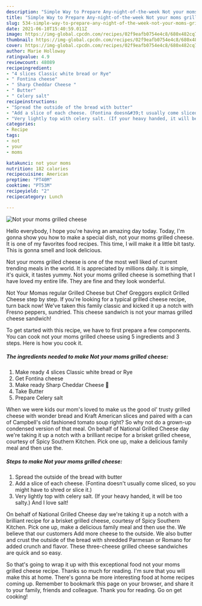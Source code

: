 ```yaml
---
description: "Simple Way to Prepare Any-night-of-the-week Not your moms grilled cheese"
title: "Simple Way to Prepare Any-night-of-the-week Not your moms grilled cheese"
slug: 534-simple-way-to-prepare-any-night-of-the-week-not-your-moms-grilled-cheese
date: 2021-06-10T15:40:59.011Z
image: https://img-global.cpcdn.com/recipes/02f9eafb0754e4c8/680x482cq70/not-your-moms-grilled-cheese-recipe-main-photo.jpg
thumbnail: https://img-global.cpcdn.com/recipes/02f9eafb0754e4c8/680x482cq70/not-your-moms-grilled-cheese-recipe-main-photo.jpg
cover: https://img-global.cpcdn.com/recipes/02f9eafb0754e4c8/680x482cq70/not-your-moms-grilled-cheese-recipe-main-photo.jpg
author: Marie Holloway
ratingvalue: 4.9
reviewcount: 48089
recipeingredient:
- "4 slices Classic white bread or Rye"
- " Fontina cheese"
- " Sharp Cheddar Cheese "
- " Butter"
- " Celery salt"
recipeinstructions:
- "Spread the outside of the bread with butter"
- "Add a slice of each cheese. (Fontina doesn&#39;t usually come sliced, so you might have to shred or slice it.)"
- "Very lightly top with celery salt. (If your heavy handed, it will be too salty.) And I love salt!"
categories:
- Recipe
tags:
- not
- your
- moms

katakunci: not your moms 
nutrition: 182 calories
recipecuisine: American
preptime: "PT40M"
cooktime: "PT53M"
recipeyield: "2"
recipecategory: Lunch

---
```



![Not your moms grilled cheese](https://img-global.cpcdn.com/recipes/02f9eafb0754e4c8/680x482cq70/not-your-moms-grilled-cheese-recipe-main-photo.jpg)

Hello everybody, I hope you're having an amazing day today. Today, I'm gonna show you how to make a special dish, not your moms grilled cheese. It is one of my favorites food recipes. This time, I will make it a little bit tasty. This is gonna smell and look delicious.

Not your moms grilled cheese is one of the most well liked of current trending meals in the world. It is appreciated by millions daily. It is simple, it's quick, it tastes yummy. Not your moms grilled cheese is something that I have loved my entire life. They are fine and they look wonderful.

Not Your Momas regular Grilled Cheese but Chef Greggors explicit Grilled Cheese step by step. If you&#39;re looking for a typical grilled cheese recipe, turn back now! We&#39;ve taken this family classic and kicked it up a notch with Fresno peppers, sundried. This cheese sandwich is not your mamas grilled cheese sandwich!


To get started with this recipe, we have to first prepare a few components. You can cook not your moms grilled cheese using 5 ingredients and 3 steps. Here is how you cook it.

<!--inarticleads1-->

##### The ingredients needed to make Not your moms grilled cheese:

1. Make ready 4 slices Classic white bread or Rye
1. Get  Fontina cheese
1. Make ready  Sharp Cheddar Cheese 🧀
1. Take  Butter
1. Prepare  Celery salt


When we were kids our mom&#39;s loved to make us the good ol&#39; trusty grilled cheese with wonder bread and Kraft American slices and paired with a can of Campbell&#39;s old fashioned tomato soup right? So why not do a grown-up condensed version of that meal. On behalf of National Grilled Cheese day we&#39;re taking it up a notch with a brilliant recipe for a brisket grilled cheese, courtesy of Spicy Southern Kitchen. Pick one up, make a delicious family meal and then use the. 

<!--inarticleads2-->

##### Steps to make Not your moms grilled cheese:

1. Spread the outside of the bread with butter
1. Add a slice of each cheese. (Fontina doesn&#39;t usually come sliced, so you might have to shred or slice it.)
1. Very lightly top with celery salt. (If your heavy handed, it will be too salty.) And I love salt!


On behalf of National Grilled Cheese day we&#39;re taking it up a notch with a brilliant recipe for a brisket grilled cheese, courtesy of Spicy Southern Kitchen. Pick one up, make a delicious family meal and then use the. We believe that our customers Add more cheese to the outside. We also butter and crust the outside of the bread with shredded Parmesan or Romano for added crunch and flavor. These three-cheese grilled cheese sandwiches are quick and so easy. 

So that's going to wrap it up with this exceptional food not your moms grilled cheese recipe. Thanks so much for reading. I'm sure that you will make this at home. There's gonna be more interesting food at home recipes coming up. Remember to bookmark this page on your browser, and share it to your family, friends and colleague. Thank you for reading. Go on get cooking!
